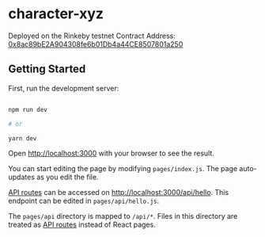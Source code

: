 # character-xyz

Deployed on the Rinkeby testnet
Contract Address: [0x8ac89bE2A904308fe6b01Db4a44CE8507801a250](https://rinkeby.etherscan.io/address/0x8ac89be2a904308fe6b01db4a44ce8507801a250)
  

## Getting Started

  

First, run the development server:

  

```bash

npm run dev

# or

yarn dev

```

  

Open [http://localhost:3000](http://localhost:3000) with your browser to see the result.

  

You can start editing the page by modifying `pages/index.js`. The page auto-updates as you edit the file.

  

[API routes](https://nextjs.org/docs/api-routes/introduction) can be accessed on [http://localhost:3000/api/hello](http://localhost:3000/api/hello). This endpoint can be edited in `pages/api/hello.js`.

  

The `pages/api` directory is mapped to `/api/*`. Files in this directory are treated as [API routes](https://nextjs.org/docs/api-routes/introduction) instead of React pages.